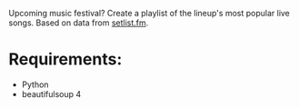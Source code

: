 Upcoming music festival? Create a playlist of the lineup's most popular live songs. Based on data from [setlist.fm](http://www.setlist.fm).

# Requirements:

* Python
* beautifulsoup 4
